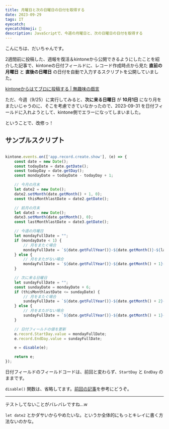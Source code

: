 ```yaml
---
title: 月曜日と次の日曜日の日付を取得する
date: 2023-09-29
tags: IT
eyecatch: 
eyecatchEmoji: 📆
description: JavaScriptで、今週の月曜日と、次の日曜日の日付を取得する
---
```


こんにちは、だいちゃんです。

2週間前に投稿した、週報を復活＆kintoneから公開できるようにしたことを紹介した記事で、kintoneの日付フィールドに、レコード作成時点から見た **直前の月曜日** と **直後の日曜日** の日付を自動で入力するスクリプトを公開していました。

[kintoneからはてブロに投稿する | 無趣味の戯言](https://blog.udcxx.me/article/230915/kintone-to-hateblo/)

ただ、今週（9/25）に実行してみると、**次に来る日曜日** が **10月1日** になり月をまたいじゃうのに、そこを考慮できていなかったので、2023-09-31 を日付フィールドに入れようとして、kintone側でエラーになってしまいました。

ということで、改修っ！

## サンプルスクリプト

```javascript

kintone.events.on(['app.record.create.show'], (e) => {
    const date = new Date();
    const todayDate = date.getDate();
    const todayDay = date.getDay();    
    const mondayDate = todayDate - todayDay + 1;

    // 今月の月末
    let date2 = new Date();
    date2.setMonth(date.getMonth() + 1, 0);
    const thisMonthlastDate = date2.getDate();

    // 前月の月末
    let date3 = new Date();
    date3.setMonth(date.getMonth(), 0);
    const lastMonthlastDate = date3.getDate();

    // 今週の月曜日
    let mondayFullDate = "";
    if (mondayDate < 1) {
        // 月をまたぐ場合
        mondayFullDate = `${date.getFullYear()}-${date.getMonth()}-${lastMonthlastDate + mondayDate}`; 
    } else {
        // 月をまたがない場合
        mondayFullDate = `${date.getFullYear()}-${date.getMonth() + 1}-${mondayDate}`; 
    }

    // 次に来る日曜日
    let sundayFullDate = "";    
    const sundayDate = mondayDate + 6;
    if (thisMonthlastDate <= sundayDate) {
        // 月をまたぐ場合
        sundayFullDate = `${date.getFullYear()}-${date.getMonth() + 2}-${sundayDate - thisMonthlastDate}`;
    } else {
        // 月をまたがない場合
        sundayFullDate = `${date.getFullYear()}-${date.getMonth() + 1}-${sundayDate}`
    }

    // 日付フィールドの値を更新
    e.record.StartDay.value = mondayFullDate;
    e.record.EndDay.value = sundayFullDate;

    e = disable(e);

    return e;
});

```

日付フィールドのフィールドコードは、前回と変わらず、`StartDay` と `EndDay` のままです。

`disable()` 関数は、省略してます。[前回の記事](https://blog.udcxx.me/article/230915/kintone-to-hateblo/)を参考にどうぞ。

---

テストしてないことがバレバレですね...w

`let date2` とかダサいからやめたいな。というか全体的にもっとキレイに書く方法ないのかな。